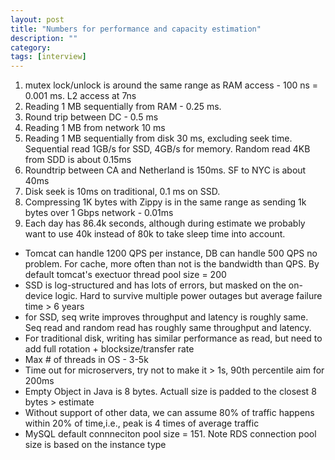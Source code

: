 ```yaml
---
layout: post
title: "Numbers for performance and capacity estimation" 
description: ""
category: 
tags: [interview]
---
```


1. mutex lock/unlock is around the same range as RAM access - 100 ns = 0.001 ms. L2 access at 7ns
2. Reading 1 MB sequentially from RAM - 0.25 ms.
3. Round trip between DC - 0.5 ms
4. Reading 1 MB from network 10 ms
5. Reading 1 MB sequentially from disk 30 ms, excluding seek time. Sequential read 1GB/s for SSD, 4GB/s for memory. Random read 4KB from SDD is about 0.15ms
6. Roundtrip between CA and Netherland is 150ms. SF to NYC is about 40ms
7. Disk seek is 10ms on traditional, 0.1 ms on SSD.
8. Compressing 1K bytes with Zippy is in the same range as sending 1k bytes over 1 Gbps network - 0.01ms
9. Each day has 86.4k seconds, although during estimate we probably want to use 40k instead of 80k to take sleep time into account.

* Tomcat can handle 1200 QPS per instance, DB can handle 500 QPS no problem. For cache, more often than not is the bandwidth than QPS. By default tomcat's exectuor thread pool size = 200
* SSD is log-structured and has lots of errors, but masked on the on-device logic. Hard to survive multiple power outages but average failure time > 6 years
* for SSD, seq write improves throughput and latency is roughly same. Seq read and random read has roughly same throughput and latency. 
* For traditional disk, writing has similar performance as read, but need to add full rotation + blocksize/transfer rate
* Max # of threads in OS - 3-5k
* Time out for microservers, try not to make it > 1s, 90th percentile aim for 200ms
* Empty Object in Java is 8 bytes. Actuall size is padded to the closest 8 bytes > estimate 
* Without support of other data, we can assume 80% of traffic happens within 20% of time,i.e., peak is 4 times of average traffic
* MySQL default connneciton pool size = 151. Note RDS connection pool size is based on the instance type
